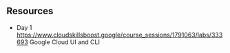 ## Resources

- Day 1 https://www.cloudskillsboost.google/course_sessions/1791063/labs/333693 Google Cloud UI and CLI 
